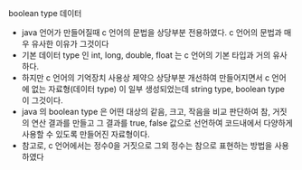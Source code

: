 boolean type 데이터
 * java 언어가 만들어질때 c 언어의 문법을 상당부분      전용하였다. c 언어의 문법과 매우 유사한 이유가 그것이다 
 * 기본 데이터 type 인 int, long, double, float 는 c 언어의 기본 타입과 거의 유사하다.
 * 하지만 c 언어의 기억장치 사용상 제약으 상당부분 개선하여 만들어지면서 c 언어에 없는 자료형(데이터 type) 이 일부 생성되었는데 string type, boolean type 이 그것이다. 
 * java 의 boolean type 은 어떤 대상의 같음, 크고, 작음을 비교 판단하여 참, 거짓의 연산 결과를 만들고 그 결과를 true, false 값으로 선언하여 코드내에서 다양하게 사용할 수 있도록 만들어진 자료형이다.
 * 참고로, c 언어에서는 정수0을 거짓으로 그외 정수는 참으로 표현하는 방법을 사용하였다

 